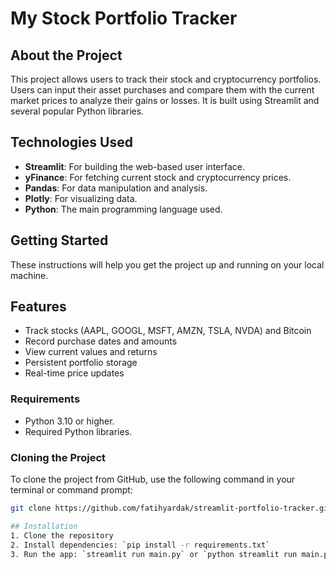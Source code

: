 # My Stock Portfolio Tracker

## About the Project

This project allows users to track their stock and cryptocurrency portfolios. Users can input their asset purchases and compare them with the current market prices to analyze their gains or losses. It is built using Streamlit and several popular Python libraries.


## Technologies Used

- **Streamlit**: For building the web-based user interface.
- **yFinance**: For fetching current stock and cryptocurrency prices.
- **Pandas**: For data manipulation and analysis.
- **Plotly**: For visualizing data.
- **Python**: The main programming language used.

## Getting Started

These instructions will help you get the project up and running on your local machine.


## Features
- Track stocks (AAPL, GOOGL, MSFT, AMZN, TSLA, NVDA) and Bitcoin
- Record purchase dates and amounts
- View current values and returns
- Persistent portfolio storage
- Real-time price updates


### Requirements

- Python 3.10 or higher.
- Required Python libraries.

### Cloning the Project

To clone the project from GitHub, use the following command in your terminal or command prompt:

```bash
git clone https://github.com/fatihyardak/streamlit-portfolio-tracker.git

## Installation
1. Clone the repository
2. Install dependencies: `pip install -r requirements.txt`
3. Run the app: `streamlit run main.py` or `python streamlit run main.py`